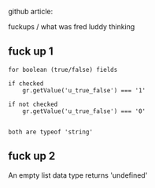 github article:

fuckups / what was fred luddy thinking


## fuck up 1
    for boolean (true/false) fields

    if checked
        gr.getValue('u_true_false') === '1'

    if not checked 
        gr.getValue('u_true_false') === '0'


    both are typeof 'string'



## fuck up 2
An empty list data type returns 'undefined'

